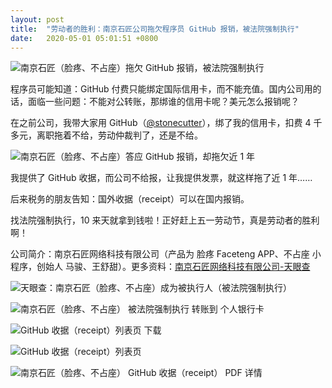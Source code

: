 ```yaml
---
layout: post
title:  "劳动者的胜利：南京石匠公司拖欠程序员 GitHub 报销，被法院强制执行"
date:   2020-05-01 05:01:51 +0800
---
```


![南京石匠（脸疼、不占座）拖欠 GitHub 报销，被法院强制执行](https://user-images.githubusercontent.com/4971414/80939437-37cc2200-8e0f-11ea-832e-8ac86b3e9cc0.png)

程序员可能知道：GitHub 付费只能绑定国际信用卡，而不能充值。国内公司用的话，面临一些问题：不能对公转账，那绑谁的信用卡呢？美元怎么报销呢？

在之前公司，我带大家用 GitHub（[@stonecutter](https://github.com/stonecutter)），绑了我的信用卡，扣费 4 千多元，离职拖着不给，劳动仲裁判了，还是不给。

![南京石匠（脸疼、不占座）答应 GitHub 报销，却拖欠近 1 年](https://user-images.githubusercontent.com/4971414/80939530-8d083380-8e0f-11ea-96bd-1e539f4a2dfa.png)

我提供了 GitHub 收据，而公司不给报，让我提供发票，就这样拖了近 1 年……

后来税务的朋友告知：国外收据（receipt）可以在国内报销。

找法院强制执行，10 来天就拿到钱啦！正好赶上五一劳动节，真是劳动者的胜利啊！

公司简介：南京石匠网络科技有限公司（产品为 脸疼 Faceteng APP、不占座 小程序，创始人 马骏、王舒甜）。更多资料：[南京石匠网络科技有限公司-天眼查](https://m.tianyancha.com/company/3089459265)

![天眼查：南京石匠（脸疼、不占座）成为被执行人（被法院强制执行）](https://user-images.githubusercontent.com/4971414/80939811-58e14280-8e10-11ea-8c0a-044ff11ebb47.png)

![南京石匠（脸疼、不占座） 被法院强制执行 转账到 个人银行卡](https://user-images.githubusercontent.com/4971414/80939877-9940c080-8e10-11ea-89dd-792a144746d8.png)

![GitHub 收据（receipt）列表页 下载](https://user-images.githubusercontent.com/4971414/80939937-c68d6e80-8e10-11ea-8272-82f74b453526.png)

![GitHub 收据（receipt）列表页](https://user-images.githubusercontent.com/4971414/80940158-7531af00-8e11-11ea-9d4d-af29cae9aa98.png)

![南京石匠（脸疼、不占座） GitHub 收据（receipt） PDF 详情](https://user-images.githubusercontent.com/4971414/80939959-d86f1180-8e10-11ea-9360-fb0672ca9e39.png)
